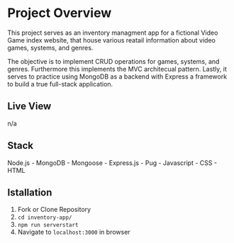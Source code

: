 Project Overview
========
 
This project serves as an inventory managment app for a fictional Video Game index website, that house various reatail information about video games, systems, and genres. 

The objective is to implement CRUD operations for games, systems, and genres. Furthermore this implements the MVC architecual pattern. Lastly, it serves to practice using MongoDB as a backend with Express a framework to build a true full-stack application.


Live View
---------
n/a

Stack
-----
Node.js - MongoDB - Mongoose - Express.js - Pug - Javascript - CSS - HTML

Istallation
-----------
  1. Fork or Clone Repository
  2. `cd inventory-app/`
  3. `npm run serverstart`
  4. Navigate to `localhost:3000` in browser
